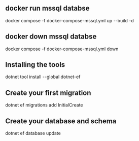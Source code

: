## docker run mssql databse
docker compose -f docker-compose-mssql.yml up --build  -d

## docker down mssql databse
docker compose -f docker-compose-mssql.yml down

## Installing the tools
dotnet tool install --global dotnet-ef

## Create your first migration
dotnet ef migrations add InitialCreate

## Create your database and schema
dotnet ef database update